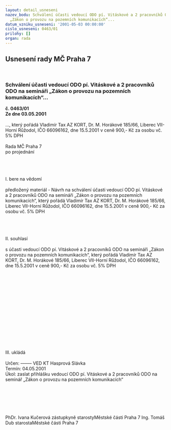 ```yaml
---
layout: detail_usneseni
nazev_bodu: Schválení účasti vedoucí ODO pí. Vitáskové a 2 pracovníků ODO na semináři
  „Zákon o provozu na pozemních komunikacích“...
datum_vzniku_usneseni: '2001-05-03 00:00:00'
cislo_usneseni: 0463/01
prilohy: []
organ: rada
---
```

<div id="ucUsn_pList" class="usn">
	<span><h2>Usnesení rady MČ Praha 7 </h2>
<br></span><div class="standBody">
<span><h3>Schválení účasti vedoucí ODO pí. Vitáskové a 2 pracovníků ODO na semináři „Zákon o provozu na pozemních komunikacích“...</h3></span><div class="center">
		<strong>č. 0463/01</strong><br>
	</div>
<div class="center">
		<strong>Ze dne 03.05.2001</strong><br><br>
	</div>..., který pořádá Vladimír Tax AZ KORT,  Dr. M. Horákové 185/66, Liberec VII-Horní Růžodol, IČO 66096162, dne 15.5.2001 v ceně 900,- Kč za osobu vč. 5% DPH<br><br>Rada MČ Praha 7<br>po projednání<br><br><br><br><br>I.	bere na vědomí<br><br> předložený materiál - Návrh na schválení účasti vedoucí ODO pí. Vitáskové a 2 pracovníků ODO na semináři „Zákon o provozu na pozemních komunikacích“, který pořádá Vladimír Tax AZ KORT,  Dr. M. Horákové 185/66, Liberec VII-Horní Růžodol, IČO 66096162, dne 15.5.2001 v ceně 900,- Kč za osobu vč. 5% DPH<br><br><br><br><br>II.	souhlasí <br><br>s účasti vedoucí ODO pí. Vitáskové a 2 pracovníků ODO na semináři „Zákon o provozu na pozemních komunikacích“, který pořádá Vladimír Tax AZ KORT,  Dr. M. Horákové 185/66, Liberec VII-Horní Růžodol, IČO 66096162, dne 15.5.2001 v ceně 900,- Kč za osobu vč. 5% DPH<br><br><br><br><br><br><br><br><br><br><br><br><br><br><br><br>III.	ukládá <br><br> Určen:	–––––	VED KT Hasprová Slávka<br>Termín: 04.05.2001<br>Úkol:	zaslat přihlášku vedoucí ODO pí. Vitáskové a 2 pracovníků ODO na seminář „Zákon o provozu na pozemních komunikacích“<br> <br><br><br><br><br> 	<br>PhDr. Ivana Kučerová zástupkyně starostyMěstské části Praha 7	Ing. Tomáš Dub starostaMěstské části Praha 7<br>	<br><br>
</div>
</div>